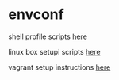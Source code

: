 envconf
==========
shell profile scripts <a href="dotfiles">here</a>


linux box setupi scripts <a href="linux_box_setup.sh">here</a> 


vagrant setup instructions <a href="VAGRANT.md">here</a>



